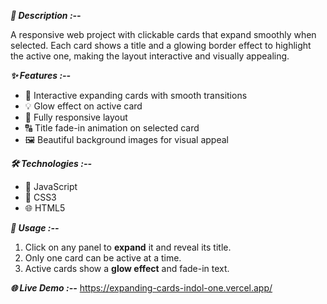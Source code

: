 ***🌄 Description :--***

A responsive web project with clickable cards that expand smoothly when selected. Each card shows a title and a glowing border effect to highlight the active one, making the layout interactive and visually appealing.


***✨ Features :--***

- 🎨 Interactive expanding cards with smooth transitions  
- 💡 Glow effect on active card  
- 📱 Fully responsive layout
- 🔠 Title fade-in animation on selected card  
- 🖼️ Beautiful background images for visual appeal  

***🛠️ Technologies :--***

- 🧠 JavaScript  
- 🎨 CSS3  
- 🌐 HTML5  

***🚀 Usage :--***

1. Click on any panel to **expand** it and reveal its title.
2. Only one card can be active at a time.
3. Active cards show a **glow effect** and fade-in text.

***🌐 Live Demo :--***
https://expanding-cards-indol-one.vercel.app/
